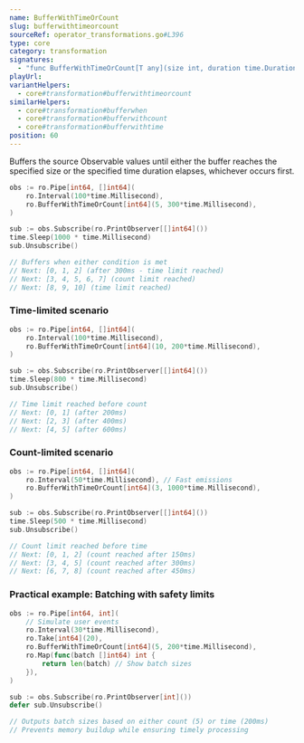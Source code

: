 ```yaml
---
name: BufferWithTimeOrCount
slug: bufferwithtimeorcount
sourceRef: operator_transformations.go#L396
type: core
category: transformation
signatures:
  - "func BufferWithTimeOrCount[T any](size int, duration time.Duration)"
playUrl:
variantHelpers:
  - core#transformation#bufferwithtimeorcount
similarHelpers:
  - core#transformation#bufferwhen
  - core#transformation#bufferwithcount
  - core#transformation#bufferwithtime
position: 60
---
```


Buffers the source Observable values until either the buffer reaches the specified size or the specified time duration elapses, whichever occurs first.

```go
obs := ro.Pipe[int64, []int64](
    ro.Interval(100*time.Millisecond),
    ro.BufferWithTimeOrCount[int64](5, 300*time.Millisecond),
)

sub := obs.Subscribe(ro.PrintObserver[[]int64]())
time.Sleep(1000 * time.Millisecond)
sub.Unsubscribe()

// Buffers when either condition is met
// Next: [0, 1, 2] (after 300ms - time limit reached)
// Next: [3, 4, 5, 6, 7] (count limit reached)
// Next: [8, 9, 10] (time limit reached)
```

### Time-limited scenario

```go
obs := ro.Pipe[int64, []int64](
    ro.Interval(100*time.Millisecond),
    ro.BufferWithTimeOrCount[int64](10, 200*time.Millisecond),
)

sub := obs.Subscribe(ro.PrintObserver[[]int64]())
time.Sleep(800 * time.Millisecond)
sub.Unsubscribe()

// Time limit reached before count
// Next: [0, 1] (after 200ms)
// Next: [2, 3] (after 400ms)
// Next: [4, 5] (after 600ms)
```

### Count-limited scenario

```go
obs := ro.Pipe[int64, []int64](
    ro.Interval(50*time.Millisecond), // Fast emissions
    ro.BufferWithTimeOrCount[int64](3, 1000*time.Millisecond),
)

sub := obs.Subscribe(ro.PrintObserver[[]int64]())
time.Sleep(500 * time.Millisecond)
sub.Unsubscribe()

// Count limit reached before time
// Next: [0, 1, 2] (count reached after 150ms)
// Next: [3, 4, 5] (count reached after 300ms)
// Next: [6, 7, 8] (count reached after 450ms)
```

### Practical example: Batching with safety limits

```go
obs := ro.Pipe[int64, int](
    // Simulate user events
    ro.Interval(30*time.Millisecond),
    ro.Take[int64](20),
    ro.BufferWithTimeOrCount[int64](5, 200*time.Millisecond),
    ro.Map(func(batch []int64) int {
        return len(batch) // Show batch sizes
    }),
)

sub := obs.Subscribe(ro.PrintObserver[int]())
defer sub.Unsubscribe()

// Outputs batch sizes based on either count (5) or time (200ms)
// Prevents memory buildup while ensuring timely processing
```